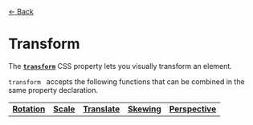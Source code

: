 [&larr; Back](./README.md)

# Transform

The [**`transform`**](https://developer.mozilla.org/en-US/docs/Web/CSS/transform) CSS property lets you visually transform an element.

`transform ` accepts the following functions that can be combined in the same property declaration.

|                                                               |                                                         |                                                                 |                                                             |                                                                     |
| ------------------------------------------------------------- | ------------------------------------------------------- | --------------------------------------------------------------- | ----------------------------------------------------------- | ------------------------------------------------------------------- |
| [**Rotation**](https://web.dev/learn/css/functions/#rotation) | [**Scale**](https://web.dev/learn/css/functions/#scale) | [**Translate**](https://web.dev/learn/css/functions/#translate) | [**Skewing**](https://web.dev/learn/css/functions/#skewing) | [**Perspective**](https://web.dev/learn/css/functions/#perspective) |

<br>
